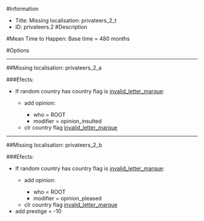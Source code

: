 #Information
 - Title: Missing localisation: privateers_2_t
 - ID: privateers.2
#Description

#Mean Time to Happen:
Base time = 480 months

#Options

___
##Missing localisation: privateers_2_a

###Efects:<ul><li>If random country has country flag is [invalid_letter_marque](../flags/invalid_letter_marque.md):</li><ul><li>add opinion:</li><ul><li>who = ROOT</li><li>modifier = opinion_insulted</li></ul><li>clr country flag [invalid_letter_marque](../flags/invalid_letter_marque.md)</li></ul></ul>

___
##Missing localisation: privateers_2_b

###Efects:<ul><li>If random country has country flag is [invalid_letter_marque](../flags/invalid_letter_marque.md):</li><ul><li>add opinion:</li><ul><li>who = ROOT</li><li>modifier = opinion_pleased</li></ul><li>clr country flag [invalid_letter_marque](../flags/invalid_letter_marque.md)</li></ul><li>add prestige = -10</li></ul>
